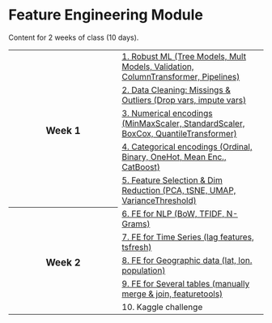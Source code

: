 # Feature Engineering Module

Content for 2 weeks of class (10 days).

<table>
  <!----------------------------------- Week 1 ----------------------------------->
  <tr>
    <th width="200" rowspan="5"><h3>Week 1</h3></th>
      <td><a href="/01.%20Robust%20ML%20pipeline">1. Robust ML (Tree Models, Mult Models, Validation, ColumnTransformer, Pipelines)</a></td></tr>
  <tr><td><a href="/02.%20Data%20Cleaning%20-%20Missings%20%26%20Outliers">2. Data Cleaning: Missings & Outliers (Drop vars, impute vars)</a></td></tr>
  <tr><td><a href="/03.%20Numerical%20Encoding">3. Numerical encodings (MinMaxScaler, StandardScaler, BoxCox, QuantileTransformer)</a></td></tr>
  <tr><td><a href="/04.%20Categorical%20Encoding">4. Categorical encodings (Ordinal, Binary, OneHot, Mean Enc., CatBoost)</a></td></tr>
  <tr><td><a href="/05.%20Feature%20Selection%20%26%20Dim%20Reduction">5. Feature Selection & Dim Reduction (PCA, tSNE, UMAP, VarianceThreshold)</a></td></tr>

  <!----------------------------------- Week 2 ----------------------------------->
  <tr>
    <th width="200" rowspan="5"><h3>Week 2</h3></th>
      <td><a href="/06.%20Text%20Encoding">6. FE for NLP (BoW, TFIDF, N-Grams)</a></td></tr>
  <tr><td><a href="/07.%20Date%20Encoding">7. FE for Time Series (lag features, tsfresh)</a></td></tr>
  <tr><td><a href="/08.%20Geoposition%20Encoding">8. FE for Geographic data (lat, lon. population)</a></td></tr>
  <tr><td><a href="/09.%20Combine%20tables">9. FE for Several tables (manually merge & join, featuretools)</a></td></tr>
  <tr><td>10. Kaggle challenge</td></tr>

</table>
